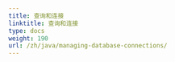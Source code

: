 ```yaml
---
title: 查询和连接
linktitle: 查询和连接
type: docs
weight: 190
url: /zh/java/managing-database-connections/
---
```

